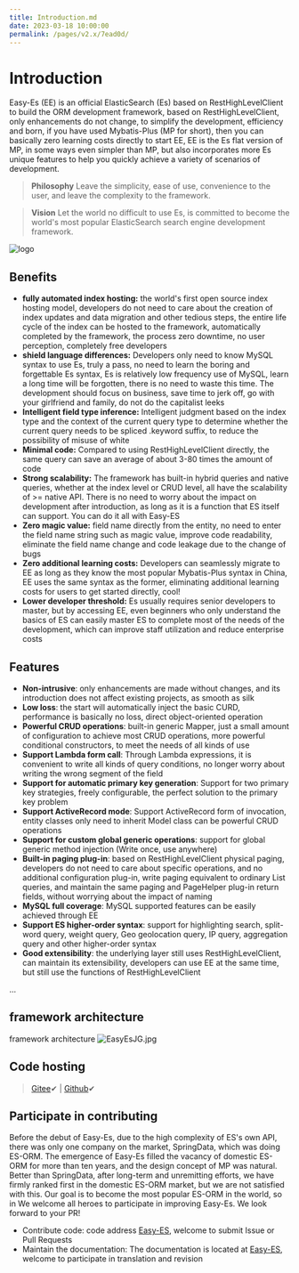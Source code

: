 ```yaml
---
title: Introduction.md
date: 2023-03-18 10:00:00
permalink: /pages/v2.x/7ead0d/
---
```

# Introduction
Easy-Es (EE) is an official ElasticSearch (Es) based on RestHighLevelClient to build the ORM development framework, based on RestHighLevelClient, only enhancements do not change, to simplify the development, efficiency and born, if you have used Mybatis-Plus (MP for short), then you can basically zero learning costs directly to start EE, EE is the Es flat version of MP, in some ways even simpler than MP, but also incorporates more Es unique features to help you quickly achieve a variety of scenarios of development.

> **Philosophy** Leave the simplicity, ease of use, convenience to the user, and leave the complexity to the framework.

> **Vision** Let the world no difficult to use Es, is committed to become the world's most popular ElasticSearch search engine development framework.

![logo](https://iknow.hs.net/042dd639-5bfa-410f-968f-8bbceb8d8ca7.png)

## Benefits
- **fully automated index hosting:** the world's first open source index hosting model, developers do not need to care about the creation of index updates and data migration and other tedious steps, the entire life cycle of the index can be hosted to the framework, automatically completed by the framework, the process zero downtime, no user perception, completely free developers
- **shield language differences:** Developers only need to know MySQL syntax to use Es, truly a pass, no need to learn the boring and forgettable Es syntax, Es is relatively low frequency use of MySQL, learn a long time will be forgotten, there is no need to waste this time. The development should focus on business, save time to jerk off, go with your girlfriend and family, do not do the capitalist leeks
- **Intelligent field type inference:** Intelligent judgment based on the index type and the context of the current query type to determine whether the current query needs to be spliced .keyword suffix, to reduce the possibility of misuse of white
- **Minimal code:** Compared to using RestHighLevelClient directly, the same query can save an average of about 3-80 times the amount of code
- **Strong scalability:** The framework has built-in hybrid queries and native queries, whether at the index level or CRUD level, all have the scalability of >= native API. There is no need to worry about the impact on development after introduction, as long as it is a function that ES itself can support. You can do it all with Easy-ES
- **Zero magic value:** field name directly from the entity, no need to enter the field name string such as magic value, improve code readability, eliminate the field name change and code leakage due to the change of bugs
- **Zero additional learning costs:** Developers can seamlessly migrate to EE as long as they know the most popular Mybatis-Plus syntax in China, EE uses the same syntax as the former, eliminating additional learning costs for users to get started directly, cool!
- **Lower developer threshold:** Es usually requires senior developers to master, but by accessing EE, even beginners who only understand the basics of ES can easily master ES to complete most of the needs of the development, which can improve staff utilization and reduce enterprise costs

## Features
- **Non-intrusive**: only enhancements are made without changes, and its introduction does not affect existing projects, as smooth as silk
- **Low loss**: the start will automatically inject the basic CURD, performance is basically no loss, direct object-oriented operation
- **Powerful CRUD operations**: built-in generic Mapper, just a small amount of configuration to achieve most CRUD operations, more powerful conditional constructors, to meet the needs of all kinds of use
- **Support Lambda form call**: Through Lambda expressions, it is convenient to write all kinds of query conditions, no longer worry about writing the wrong segment of the field
- **Support for automatic primary key generation**: Support for two primary key strategies, freely configurable, the perfect solution to the primary key problem
- **Support ActiveRecord mode**: Support ActiveRecord form of invocation, entity classes only need to inherit Model class can be powerful CRUD operations
- **Support for custom global generic operations**: support for global generic method injection (Write once, use anywhere)
- **Built-in paging plug-in**: based on RestHighLevelClient physical paging, developers do not need to care about specific operations, and no additional configuration plug-in, write paging equivalent to ordinary List queries, and maintain the same paging and PageHelper plug-in return fields, without worrying about the impact of naming
- **MySQL full coverage**: MySQL supported features can be easily achieved through EE
- **Support ES higher-order syntax**: support for highlighting search, split-word query, weight query, Geo geolocation query, IP query, aggregation query and other higher-order syntax
- **Good extensibility**: the underlying layer still uses RestHighLevelClient, can maintain its extensibility, developers can use EE at the same time, but still use the functions of RestHighLevelClient

...

## framework architecture

framework architecture ![EasyEsJG.jpg](https://iknow.hs.net/27fb40b8-22d4-45c2-92e0-1471112d5102.jpg)

## Code hosting

> [Gitee](https://gitee.com/dromara/easy-es)✔  | [Github](https://github.com/dromara/easy-es)✔


## Participate in contributing
Before the debut of Easy-Es, due to the high complexity of ES's own API, there was only one company on the market, SpringData, which was doing ES-ORM. The emergence of Easy-Es filled the vacancy of domestic ES-ORM for more than ten years, and the design concept of MP was natural. Better than SpringData, after long-term and unremitting efforts, we have firmly ranked first in the domestic ES-ORM market, but we are not satisfied with this. Our goal is to become the most popular ES-ORM in the world, so in We welcome all heroes to participate in improving Easy-Es. We look forward to your PR!
- Contribute code: code address [Easy-ES](https://gitee.com/dromara/easy-es), welcome to submit Issue or Pull Requests
- Maintain the documentation: The documentation is located at [Easy-ES](https://github.com/xpc1024/easy-es-home-pages), welcome to participate in translation and revision